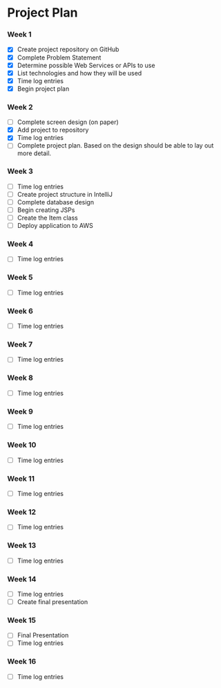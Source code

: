 # Project Plan

### Week 1
- [X] Create project repository on GitHub
- [X] Complete Problem Statement
- [X] Determine possible Web Services or APIs to use
- [X] List technologies and how they will be used
- [X] Time log entries
- [X] Begin project plan

### Week 2
- [ ] Complete screen design (on paper)
- [X] Add project to repository
- [X] Time log entries
- [ ] Complete project plan. Based on the design should be able to lay out 
more detail.

### Week 3
- [ ] Time log entries
- [ ] Create project structure in IntelliJ
- [ ] Complete database design
- [ ] Begin creating JSPs
- [ ] Create the Item class
- [ ] Deploy application to AWS

### Week 4
- [ ] Time log entries

### Week 5

- [ ] Time log entries

### Week 6
- [ ] Time log entries

### Week 7
- [ ] Time log entries

### Week 8
- [ ] Time log entries

### Week 9
- [ ] Time log entries

### Week 10
- [ ] Time log entries

### Week 11
- [ ] Time log entries

### Week 12
- [ ] Time log entries

### Week 13
- [ ] Time log entries

### Week 14
- [ ] Time log entries
- [ ] Create final presentation

### Week 15
- [ ] Final Presentation
- [ ] Time log entries

### Week 16
- [ ] Time log entries







